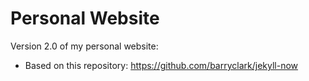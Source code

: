 # Personal Website

Version 2.0 of my personal website:

- Based on this repository: https://github.com/barryclark/jekyll-now
